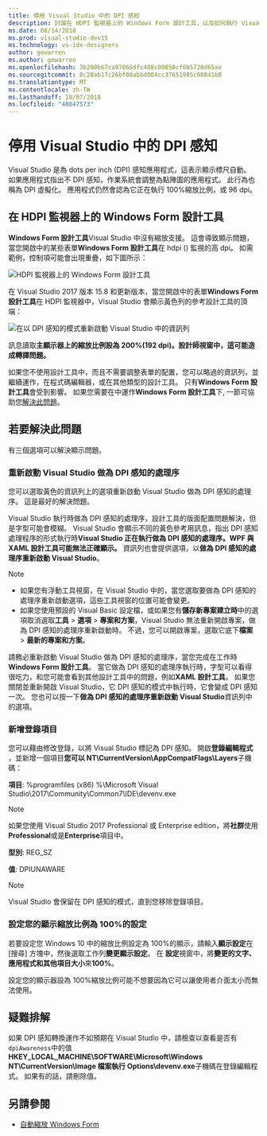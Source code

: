 ```yaml
---
title: 停用 Visual Studio 中的 DPI 感知
description: 討論在 HDPI 監視器上的 Windows Form 設計工具，以及如何執行 Visual Studio 做為 DPI 感知的處理序的限制。
ms.date: 08/14/2018
ms.prod: visual-studio-dev15
ms.technology: vs-ide-designers
author: gewarren
ms.author: gewarren
ms.openlocfilehash: 3b290b67ca97065dfc408c09850cf0b5720d65ae
ms.sourcegitcommit: 8c28ab17c26bf08abbd004cc37651985c68841b8
ms.translationtype: MT
ms.contentlocale: zh-TW
ms.lasthandoff: 10/07/2018
ms.locfileid: "48847573"
---
```

# <a name="disable-dpi-awareness-in-visual-studio"></a>停用 Visual Studio 中的 DPI 感知

Visual Studio 是為 dots per inch (DPI) 感知應用程式，這表示顯示標尺自動。 如果應用程式指出不 DPI 感知，作業系統會調整為點陣圖的應用程式。 此行為也稱為 DPI 虛擬化。 應用程式仍然會認為它正在執行 100%縮放比例，或 96 dpi。

## <a name="windows-forms-designer-on-hdpi-monitors"></a>在 HDPI 監視器上的 Windows Form 設計工具

**Windows Form 設計工具**Visual Studio 中沒有縮放支援。 這會導致顯示問題，當您開啟中的某些表單**Windows Form 設計工具**在 hdpi () 監視的高 dpi。 如需範例，控制項可能會出現重疊，如下圖所示：

![HDPI 監視器上的 Windows Form 設計工具](media/disable-dpi-awareness-visual-studio/win-forms-designer-hdpi.png)

在 Visual Studio 2017 版本 15.8 和更新版本，當您開啟中的表單**Windows Form 設計工具**在 HDPI 監視器中，Visual Studio 會顯示黃色列的參考設計工具的頂端：

![在以 DPI 感知的模式重新啟動 Visual Studio 中的資訊列](media/disable-dpi-awareness-visual-studio/scaling-gold-bar.png)

訊息讀取**主顯示器上的縮放比例設為 200%(192 dpi)。設計師視窗中，這可能造成轉譯問題。**

如果您不使用設計工具中，而且不需要調整表單的配置，您可以略過的資訊列，並繼續運作，在程式碼編輯器，或在其他類型的設計工具。 只有**Windows Form 設計工具**會受到影響。 如果您需要在中運作**Windows Form 設計工具**下, 一節可協助您[解決此問題](#to-resolve-the-problem)。

## <a name="to-resolve-the-problem"></a>若要解決此問題

有三個選項可以解決顯示問題。

### <a name="restart-visual-studio-as-a-dpi-unaware-process"></a>重新啟動 Visual Studio 做為 DPI 感知的處理序

您可以選取黃色的資訊列上的選項重新啟動 Visual Studio 做為 DPI 感知的處理序。 這是最好的解決問題。

Visual Studio 執行時做為 DPI 感知的處理序，設計工具的版面配置問題解決，但是字型可能會模糊。 Visual Studio 會顯示不同的黃色參考用訊息，指出 DPI 感知處理程序的形式執行時**Visual Studio 正在執行做為 DPI 感知的處理序。WPF 與 XAML 設計工具可能無法正確顯示。** 資訊列也會提供選項，以**做為 DPI 感知的處理序重新啟動 Visual Studio**。

> [!NOTE]
> - 如果您有浮動工具視窗，在 Visual Studio 中的，當您選取要做為 DPI 感知的處理序重新啟動選項，這些工具視窗的位置可能會變更。
> - 如果您使用預設的 Visual Basic 設定檔，或如果您有**儲存新專案建立時**中的選項取消選取**工具** > **選項** > **專案和方案**，Visual Studio 無法重新開啟專案，做為 DPI 感知的處理序重新啟動時。 不過，您可以開啟專案，選取它底下**檔案** > **最新的專案和方案**。

請務必重新啟動 Visual Studio 做為 DPI 感知的處理序，當您完成在工作時**Windows Form 設計工具**。 當它做為 DPI 感知的處理序執行時，字型可以看得很吃力，和您可能會看到其他設計工具中的問題，例如**XAML 設計工具**。 如果您關閉並重新開啟 Visual Studio，它 DPI 感知的模式中執行時，它會變成 DPI 感知一次。 您也可以按一下**做為 DPI 感知的處理序重新啟動 Visual Studio**資訊列中的選項。

### <a name="add-a-registry-entry"></a>新增登錄項目

您可以藉由修改登錄，以將 Visual Studio 標記為 DPI 感知。 開啟**登錄編輯程式** ，並新增一個項目**您可以 NT\CurrentVersion\AppCompatFlags\Layers**子機碼：

**項目**: %programfiles (x86) %\Microsoft Visual Studio\2017\Community\Common7\IDE\devenv.exe

   > [!NOTE]
   > 如果您使用 Visual Studio 2017 Professional 或 Enterprise edition，將**社群**使用**Professional**或是**Enterprise**項目中。

**型別**: REG_SZ

**值**: DPIUNAWARE

> [!NOTE]
> Visual Studio 會保留在 DPI 感知的模式，直到您移除登錄項目。

### <a name="set-your-display-scaling-setting-to-100"></a>設定您的顯示縮放比例為 100%的設定

若要設定您 Windows 10 中的縮放比例設定為 100%的顯示，請輸入**顯示設定**在 [搜尋] 方塊中，然後選取工作列**變更顯示設定**。 在 **設定**視窗中，將**變更的文字、 應用程式和其他項目大小**來**100%**。

設定您的顯示器設為 100%縮放比例可能不想要因為它可以讓使用者介面太小而無法使用。

## <a name="troubleshoot"></a>疑難排解

如果 DPI 感知轉換運作不如預期在 Visual Studio 中，請檢查以查看是否有`dpiAwareness`中的值**HKEY_LOCAL_MACHINE\SOFTWARE\Microsoft\Windows NT\CurrentVersion\Image 檔案執行 Options\devenv.exe**子機碼在登錄編輯程式。 如果有的話，請刪除值。

## <a name="see-also"></a>另請參閱

- [自動縮放 Windows Form](automatic-scaling-in-windows-forms.md)